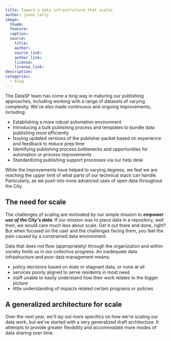 ```yaml
---
title: Toward a data infrastructure that scales
author: jason_lally
image:
  thumb:
  feature:
  caption:
  source:
    title:
    author:
    source_link:
    author_link:
    license:
    license_link:
description:
categories:
  - blog
---
```



The DataSF team has come a long way in maturing our publishing approaches, including working with a range of datasets of varying complexity. We’ve also made continuous and ongoing improvements, including:

* Establishing a more robust automation environment
* Introducing a bulk publishing process and templates to bundle data publishing more efficiently
* Issuing updated versions of the publisher packet based on experience and feedback to reduce prep time
* Identifying publishing process bottlenecks and opportunities for automation or process improvements
* Standardizing publishing support processes via our help desk


While the improvements have helped to varying degrees, we feel we are reaching the upper limit of what parts of our technical stack can handle. Particularly, as we push into more advanced uses of open data throughout the City.

## The need for scale

The challenges of scaling are motivated by our simple mission to ***empower use of the City's data***. If our mission was to place data in a repository, well then, we would care much less about scale. Get it out there and done, right? But when focused on the user and the challenges facing them, you feel the pain caused by a constrained data environment.&nbsp;

Data that does not flow (appropriately) through the organization and within society limits us in our collective progress. An inadequate data infrastructure and poor data management means:

* policy decisions based on stale or stagnant data, or none at all
* services poorly aligned to serve residents in most need
* staff unable to easily understand how their work relates to the bigger picture
* little understanding of impacts related certain programs or policies


## A generalized architecture for scale

Over the next year, we'll lay out more specifics on how we're scaling our data work, but we've started with a very generalized draft architecture. It attempts to provide greater flexibility and accommodate more modes of data sharing over time.

&nbsp;